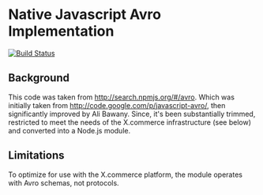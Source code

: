 # Native Javascript Avro Implementation

[![Build Status](https://secure.travis-ci.org/capecodehq/avrojs.png?branch=master)](http://travis-ci.org/capecodehq/avrojs)

## Background

This code was taken from http://search.npmjs.org/#/avro. Which was initially taken from http://code.google.com/p/javascript-avro/, then significantly improved by Ali Bawany.  Since, it's been substantially trimmed, restricted to meet the needs of the X.commerce infrastructure (see below) and converted into a Node.js module.

## Limitations

To optimize for use with the X.commerce platform, the module operates with Avro schemas, not protocols.